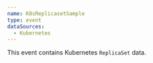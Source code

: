 ```yaml
---
name: K8sReplicasetSample
type: event
dataSources:
  - Kubernetes
---
```


This event contains Kubernetes `ReplicaSet` data.